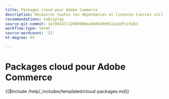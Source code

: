 ```yaml
---
title: Packages cloud pour Adobe Commerce
description: Découvrez toutes les dépendances et licences tierces utilisées dans Adobe Commerce.
recommendations: noDisplay
source-git-commit: 1e789247c12009908eabb6039d951acbdfcc9263
workflow-type: tm+mt
source-wordcount: '21'
ht-degree: 0%

---
```


# Packages cloud pour Adobe Commerce

{{$include /help/_includes/templated/cloud-packages.md}}
